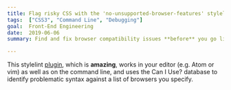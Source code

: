 ```yaml
---
title: Flag risky CSS with the 'no-unsupported-browser-features' stylelint plugin
tags:  ["CSS3", "Command Line", "Debugging"]
goal:  Front-End Engineering
date:  2019-06-06
summary: Find and fix browser compatibility issues **before** you go live

---
```


This stylelint [plugin][p], which is **amazing**, works in your editor
(e.g.  Atom or vim) as well as on the command line, and uses the Can I
Use? database to identify problematic syntax against a list of browsers
you specify.

[p]: https://www.npmjs.com/package/stylelint-no-unsupported-browser-features
